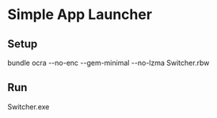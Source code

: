 Simple App Launcher
==============

Setup
-------
bundle
ocra --no-enc --gem-minimal --no-lzma Switcher.rbw


Run
----
Switcher.exe
